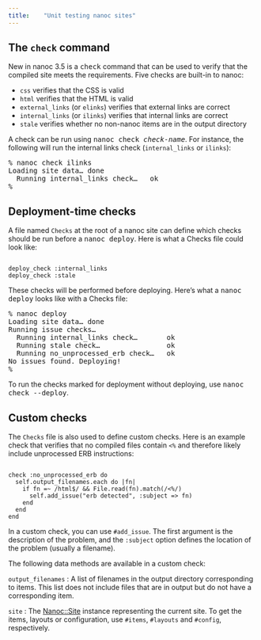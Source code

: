 ```yaml
---
title:    "Unit testing nanoc sites"
---
```


The `check` command
-------------------

New in nanoc 3.5 is a <kbd>check</kbd> command that can be used to verify that the compiled site meets the requirements. Five checks are built-in to nanoc:

* `css` verifies that the CSS is valid
* `html` verifies that the HTML is valid
* `external_links` (or `elinks`) verifies that external links are correct
* `internal_links` (or `ilinks`) verifies that internal links are correct
* `stale` verifies whether no non-nanoc items are in the output directory

A check can be run using <kbd>nanoc check <var>check-name</var></kbd>. For instance, the following will run the internal links check (`internal_links` or `ilinks`):

<pre title="Running a check"><span class="prompt">%</span> <kbd>nanoc check ilinks</kbd>
Loading site data… done
  Running internal_links check…   ok
<span class="prompt">%</span></pre>

Deployment-time checks
----------------------

A file named `Checks` at the root of a nanoc site can define which checks should be run before a <kbd>nanoc deploy</kbd>. Here is what a Checks file could look like:

<pre title="Defining checks to be run before deployment"><code class="language-ruby">
deploy_check :internal_links
deploy_check :stale
</code></pre>

These checks will be performed before deploying. Here’s what a <kbd>nanoc deploy</kbd> looks like with a Checks file:

<pre title="Deploying with a Checks file"><span class="prompt">%</span> <kbd>nanoc deploy</kbd>
Loading site data… done
Running issue checks…
  Running internal_links check…       ok
  Running stale check…                ok
  Running no_unprocessed_erb check…   ok
No issues found. Deploying!
<span class="prompt">%</span></pre>

To run the checks marked for deployment without deploying, use <kbd>nanoc check --deploy</kbd>.

Custom checks
-------------

The `Checks` file is also used to define custom checks. Here is an example check that verifies that no compiled files contain <code>&lt;%</code> and therefore likely include unprocessed ERB instructions:

<pre title="Defining a custom check"><code class="language-ruby">
check :no_unprocessed_erb do
  self.output_filenames.each do |fn|
    if fn =~ /html$/ &amp;&amp; File.read(fn).match(/&lt;%/)
      self.add_issue("erb detected", :subject => fn)
    end
  end
end
</code></pre>

In a custom check, you can use `#add_issue`. The first argument is the description of the problem, and the `:subject` option defines the location of the problem (usually a filename).

The following data methods are available in a custom check:

`output_filenames`
: A list of filenames in the output directory corresponding to items. This list
  does not include files that are in output but do not have a corresponding item.

`site`
: The [Nanoc::Site](/docs/api/Nanoc/Site.html) instance representing the current
  site. To get the items, layouts or configuration, use `#items`, `#layouts` and
  `#config`, respectively.
